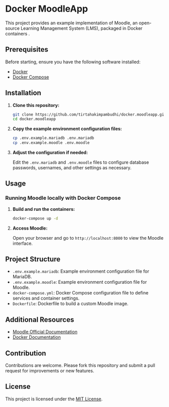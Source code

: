 # Docker MoodleApp

This project provides an example implementation of Moodle, an open-source Learning Management System (LMS), packaged in Docker containers .
## Prerequisites

Before starting, ensure you have the following software installed:

- [Docker](https://docs.docker.com/get-docker/)
- [Docker Compose](https://docs.docker.com/compose/install/)

## Installation

1. **Clone this repository:**

   ```bash
   git clone https://github.com/tirtahakimpambudhi/docker.moodleapp.git
   cd docker.moodleapp
   ```

2. **Copy the example environment configuration files:**

   ```bash
   cp .env.example.mariadb .env.mariadb
   cp .env.example.moodle .env.moodle
   ```

3. **Adjust the configuration if needed:**

   Edit the `.env.mariadb` and `.env.moodle` files to configure database passwords, usernames, and other settings as necessary.

## Usage

### Running Moodle locally with Docker Compose

1. **Build and run the containers:**

   ```bash
   docker-compose up -d
   ```

2. **Access Moodle:**

   Open your browser and go to `http://localhost:8000` to view the Moodle interface.

## Project Structure

- `.env.example.mariadb`: Example environment configuration file for MariaDB.
- `.env.example.moodle`: Example environment configuration file for Moodle.
- `docker-compose.yml`: Docker Compose configuration file to define services and container settings.
- `Dockerfile`: Dockerfile to build a custom Moodle image.

## Additional Resources

- [Moodle Official Documentation](https://moodle.org)
- [Docker Documentation](https://docs.docker.com)

## Contribution

Contributions are welcome. Please fork this repository and submit a pull request for improvements or new features.

## License

This project is licensed under the [MIT License](LICENSE.md).
